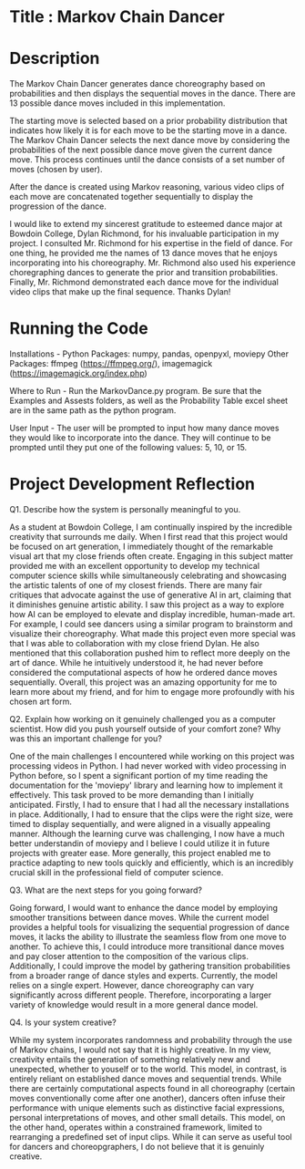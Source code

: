 # Title : Markov Chain Dancer

# Description
The Markov Chain Dancer generates dance choreography based on probabilities and then displays the sequential moves in the dance. There are 13 possible dance moves included in this implementation. 

The starting move is selected based on a prior probability distribution that indicates how likely it is for each move to be the starting move in a dance. The Markov Chain Dancer selects the next dance move by considering the probabilities of the next possible dance move given the current dance move. This process continues until the dance consists of a set number of moves (chosen by user).

After the dance is created using Markov reasoning, various video clips of each move are concatenated together sequentially to display the progression of the dance.

I would like to extend my sincerest gratitude to esteemed dance major at Bowdoin College, Dylan Richmond, for his invaluable participation in my project. I consulted Mr. Richmond for his expertise in the field of dance. For one thing, he provided me the names of 13 dance moves that he enjoys incorporating into his choreography. Mr. Richmond also used his experience choregraphing dances to generate the prior and transition probabilities. Finally, Mr. Richmond demonstrated each dance move for the individual video clips that make up the final sequence. Thanks Dylan!

# Running the Code
Installations -
Python Packages: numpy, pandas, openpyxl, moviepy
Other Packages: ffmpeg (https://ffmpeg.org/), imagemagick (https://imagemagick.org/index.php)

Where to Run - 
Run the MarkovDance.py program. Be sure that the Examples and Assests folders, as well as the Probability Table excel sheet are in the same path as the python program.

User Input - 
The user will be prompted to input how many dance moves they would like to incorporate into the dance. They will continue to be prompted until they put one of the following values: 5, 10, or 15.


# Project Development Reflection
Q1. Describe how the system is personally meaningful to you.

As a student at Bowdoin College, I am continually inspired by the incredible creativity that surrounds me daily. When I first read that this project would be focused on art generation, I immediately thought of the remarkable visual art that my close friends often create. Engaging in this subject matter provided me with an excellent opportunity to develop my technical computer science skills while simultaneously celebrating and showcasing the artistic talents of one of my closest friends. There are many fair critiques that advocate against the use of generative AI in art, claiming that it diminishes genuine artistic ability. I saw this project as a way to explore how AI can be employed to elevate and display incredible, human-made art. For example, I could see dancers using a similar program to brainstorm and visualize their choreography. What made this project even more special was that I was able to collaboration with my close friend Dylan. He also mentioned that this collaboration pushed him to reflect more deeply on the art of dance. While he intuitively understood it, he had never before considered the computational aspects of how he ordered dance moves sequentially. Overall, this project was an amazing opportunity for me to learn more about my friend, and for him to engage more profoundly with his chosen art form.



Q2. Explain how working on it genuinely challenged you as a computer scientist. How did you push yourself outside of your comfort zone? Why was this an important challenge for you?

One of the main challenges I encountered while working on this project was processing videos in Python. I had never worked with video processing in Python before, so I spent a significant portion of my time reading the documentation for the 'moviepy' library and learning how to implement it effectively. This task proved to be more demanding than I initially anticipated. Firstly, I had to ensure that I had all the necessary installations in place. Additionally, I had to ensure that the clips were the right size, were timed to display sequentially, and were aligned in a visually appealing manner. Although the learning curve was challenging, I now have a much better understandin of moviepy and I believe I could utilize it in future projects with greater ease. More generally, this project enabled me to practice adapting to new tools quickly and efficiently, which is an incredibly crucial skill in the professional field of computer science.



Q3. What are the next steps for you going forward?

Going forward, I would want to enhance the dance model by employing smoother transitions between dance moves. While the current model provides a helpful tools for visualizing the sequential progression of dance moves, it lacks the ability to illustrate the seamless flow from one move to another. To achieve this, I could introduce more transitional dance moves and pay closer attention to the composition of the various clips. Additionally, I could improve the model by gathering transition probabilities from a broader range of dance styles and experts. Currently, the model relies on a single expert. However, dance choreography can vary significantly across different people. Therefore, incorporating a larger variety of knowledge would result in a more general dance model.



Q4. Is your system creative?

While my system incorporates randomness and probability through the use of Markov chains, I would not say that it is highly creative. In my view, creativity entails the generation of something relatively new and unexpected, whether to youself or to the world. This model, in contrast, is entirely reliant on established dance moves and sequential trends. While there are certainly computational aspects found in all choreography (certain moves conventionally come after one another), dancers often infuse their performance with unique elements such as distinctive facial expressions, personal interpretations of moves, and other small details. This model, on the other hand, operates within a constrained framework, limited to rearranging a predefined set of input clips. While it can serve as useful tool for dancers and choreopgraphers, I do not believe that it is genuinly creative.
